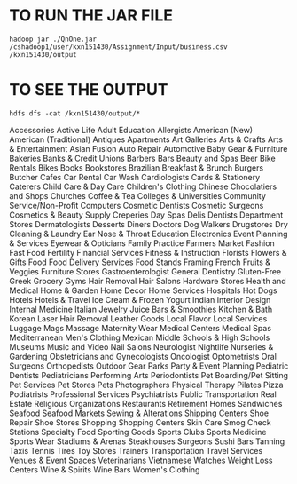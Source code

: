 # TO RUN THE JAR FILE
    hadoop jar ./QnOne.jar /cshadoop1/user/kxn151430/Assignment/Input/business.csv /kxn151430/output

# TO SEE THE OUTPUT
    hdfs dfs -cat /kxn151430/output/*

Accessories
Active Life
Adult Education
Allergists
American (New)
American (Traditional)
Antiques
Apartments
Art Galleries
Arts & Crafts
Arts & Entertainment
Asian Fusion
Auto Repair
Automotive
Baby Gear & Furniture
Bakeries
Banks & Credit Unions
Barbers
Bars
Beauty and Spas
Beer
Bike Rentals
Bikes
Books
Bookstores
Brazilian
Breakfast & Brunch
Burgers
Butcher
Cafes
Car Rental
Car Wash
Cardiologists
Cards & Stationery
Caterers
Child Care & Day Care
Children's Clothing
Chinese
Chocolatiers and Shops
Churches
Coffee & Tea
Colleges & Universities
Community Service/Non-Profit
Computers
Cosmetic Dentists
Cosmetic Surgeons
Cosmetics & Beauty Supply
Creperies
Day Spas
Delis
Dentists
Department Stores
Dermatologists
Desserts
Diners
Doctors
Dog Walkers
Drugstores
Dry Cleaning & Laundry
Ear Nose & Throat
Education
Electronics
Event Planning & Services
Eyewear & Opticians
Family Practice
Farmers Market
Fashion
Fast Food
Fertility
Financial Services
Fitness & Instruction
Florists
Flowers & Gifts
Food
Food Delivery Services
Food Stands
Framing
French
Fruits & Veggies
Furniture Stores
Gastroenterologist
General Dentistry
Gluten-Free
Greek
Grocery
Gyms
Hair Removal
Hair Salons
Hardware Stores
Health and Medical
Home & Garden
Home Decor
Home Services
Hospitals
Hot Dogs
Hotels
Hotels & Travel
Ice Cream & Frozen Yogurt
Indian
Interior Design
Internal Medicine
Italian
Jewelry
Juice Bars & Smoothies
Kitchen & Bath
Korean
Laser Hair Removal
Leather Goods
Local Flavor
Local Services
Luggage
Mags
Massage
Maternity Wear
Medical Centers
Medical Spas
Mediterranean
Men's Clothing
Mexican
Middle Schools & High Schools
Museums
Music and Video
Nail Salons
Neurologist
Nightlife
Nurseries & Gardening
Obstetricians and Gynecologists
Oncologist
Optometrists
Oral Surgeons
Orthopedists
Outdoor Gear
Parks
Party & Event Planning
Pediatric Dentists
Pediatricians
Performing Arts
Periodontists
Pet Boarding/Pet Sitting
Pet Services
Pet Stores
Pets
Photographers
Physical Therapy
Pilates
Pizza
Podiatrists
Professional Services
Psychiatrists
Public Transportation
Real Estate
Religious Organizations
Restaurants
Retirement Homes
Sandwiches
Seafood
Seafood Markets
Sewing & Alterations
Shipping Centers
Shoe Repair
Shoe Stores
Shopping
Shopping Centers
Skin Care
Smog Check Stations
Specialty Food
Sporting Goods
Sports Clubs
Sports Medicine
Sports Wear
Stadiums & Arenas
Steakhouses
Surgeons
Sushi Bars
Tanning
Taxis
Tennis
Tires
Toy Stores
Trainers
Transportation
Travel Services
Venues & Event Spaces
Veterinarians
Vietnamese
Watches
Weight Loss Centers
Wine & Spirits
Wine Bars
Women's Clothing
